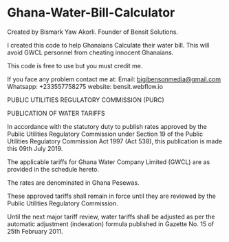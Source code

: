 # Ghana-Water-Bill-Calculator
Created by Bismark Yaw Akorli. Founder of Bensit Solutions.

I created this code to help Ghanaians Calculate their water bill. This will avoid GWCL personnel from cheating innocent Ghanaians.

This code is free to use but you must credit me.

If you face any problem contact me at:
Email: bigibensonmedia@gmail.com
Whatsapp: +233557758275
website: bensit.webflow.io 


PUBLIC UTILITIES REGULATORY COMMISSION (PURC)

PUBLICATION OF WATER TARIFFS

In accordance with the statutory duty to publish rates approved by the Public Utilities Regulatory Commission under Section 19 of the Public Utilities Regulatory Commission Act 1997 (Act 538), this publication is made this 09th  July 2019.

The applicable tariffs for Ghana Water Company Limited (GWCL) are as provided in the schedule hereto.

The rates are denominated in Ghana Pesewas.

These approved tariffs shall remain in force until they are reviewed by the Public Utilities Regulatory Commission.

Until the next major tariff review, water tariffs shall be adjusted as per the automatic adjustment (indexation) formula published in Gazette No. 15 of 25th February 2011.
